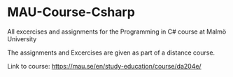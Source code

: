# MAU-Course-Csharp
All excercises and assignments for the Programming in C# course at Malmö University

The assignments and Excercises are given as part of a distance course.

Link to course: https://mau.se/en/study-education/course/da204e/
